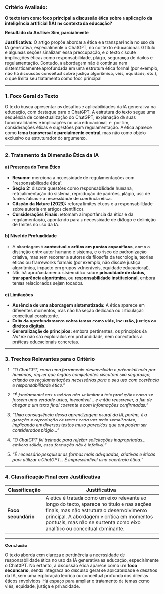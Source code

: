 ### **Critério Avaliado:**

**O texto tem como foco principal a discussão ética sobre a aplicação da inteligência artificial (IA) no contexto da educação?**

**Resultado da Análise: Sim, parcialmente**

**Justificativa:**
O artigo propõe abordar a ética e a transparência no uso da IA generativa, especialmente o ChatGPT, no contexto educacional. O título e algumas seções sinalizam essa preocupação, e o texto discute implicações éticas como responsabilidade, plágio, segurança de dados e regulamentação. Contudo, a abordagem não é contínua nem sistematicamente aprofundada em uma estrutura ética formal (por exemplo, não há discussão conceitual sobre justiça algorítmica, viés, equidade, etc.), o que limita seu tratamento como foco principal.

---

### **1. Foco Geral do Texto**

O texto busca apresentar os desafios e aplicabilidades da IA generativa na educação, com destaque para o ChatGPT. A estrutura do texto segue uma sequência de contextualização do ChatGPT, explanação de suas funcionalidades e implicações no uso educacional, e, por fim, considerações éticas e sugestões para regulamentação. A ética aparece como **tema transversal e parcialmente central**, mas não como objeto exclusivo ou estruturador do argumento.

---

### **2. Tratamento da Dimensão Ética da IA**

#### **a) Presença do Tema Ético**

* **Resumo:** menciona a necessidade de regulamentações com "responsabilidade ética".
* **Seção 2:** discute questões como responsabilidade humana, retroalimentação do sistema, reprodução de padrões, plágio, uso de fontes falsas e a necessidade de coerência ética.
* **Citação da Nature (2023):** reforça limites éticos e a responsabilidade sobre autoria em artigos científicos.
* **Considerações Finais:** retomam a importância da ética e da regulamentação, apontando para a necessidade de diálogo e definição de limites no uso da IA.

#### **b) Nível de Profundidade**

* A abordagem é **contextual e crítica em pontos específicos**, como a distinção entre autor humano e sistema, e o risco de padronização criativa, mas sem recorrer a autores da filosofia da tecnologia, teorias éticas ou frameworks formais (por exemplo, não discute justiça algorítmica, impacto em grupos vulneráveis, equidade educacional).
* Não há aprofundamento sistemático sobre **privacidade de dados**, **transparência algorítmica**, ou **responsabilidade institucional**, embora temas relacionados sejam tocados.

#### **c) Limitações**

* **Ausência de uma abordagem sistematizada:** A ética aparece em diferentes momentos, mas não há seção dedicada ou articulação conceitual consistente.
* **Falta de aprofundamento sobre temas como viés, inclusão, justiça ou direitos digitais.**
* **Generalização de princípios:** embora pertinentes, os princípios da *Nature* não são explorados em profundidade, nem conectados a práticas educacionais concretas.

---

### **3. Trechos Relevantes para o Critério**

1. *“O ChatGPT, como uma ferramenta desenvolvida e potencializada por humanos, requer que órgãos competentes discutam sua segurança, criando as regulamentações necessárias para o seu uso com coerência e responsabilidade ética.”*

2. *“É fundamental aos usuários não se limitar a tais produções como se fossem uma verdade única, inexorável... e então reescrever, a fim de chegar a um texto final coerente e com informações confirmadas.”*

3. *“Uma consequência dessa aprendizagem neural da IA, porém, é a geração e reprodução de textos cada vez mais semelhantes, implicando em diversos textos muito parecidos que ora podem ser considerados plágio...”*

4. *“O ChatGPT foi treinado para rejeitar solicitações inapropriadas... embora sólida, essa formação não é infalível.”*

5. *“É necessário pesquisar as formas mais adequadas, criativas e éticas para utilizar o ChatGPT... É imprescindível uma coerência ética.”*

---

### **4. Classificação Final com Justificativa**

| **Classificação**   | **Justificativa**                                                                                                                                                                                                                                              |
| ------------------- | -------------------------------------------------------------------------------------------------------------------------------------------------------------------------------------------------------------------------------------------------------------- |
| **Foco secundário** | A ética é tratada como um eixo relevante ao longo do texto, aparece no título e nas seções finais, mas não estrutura o desenvolvimento principal. A abordagem é crítica em momentos pontuais, mas não se sustenta como eixo analítico ou conceitual dominante. |

---

**Conclusão**

O texto aborda com clareza e pertinência a necessidade de responsabilidade ética no uso da IA generativa na educação, especialmente o ChatGPT. No entanto, a discussão ética aparece como um **foco secundário**, sendo integrada ao discurso geral de aplicabilidade e desafios da IA, sem uma exploração teórica ou conceitual profunda dos dilemas éticos envolvidos. Há espaço para ampliar o tratamento de temas como viés, equidade, justiça e privacidade.
